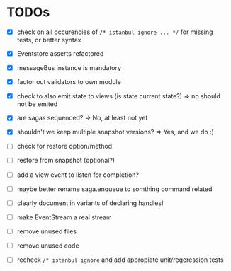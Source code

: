 # TODOs

- [x] check on all occurencies of `/* istanbul ignore ... */` for missing tests, or better syntax
- [x] Eventstore asserts refactored
- [x] messageBus instance is mandatory
- [x] factor out validators to own module
- [x] check to also emit state to views (is state current state?) => no should not be emited
- [x] are sagas sequenced? => No, at least not yet
- [x] shouldn't we keep multiple snapshot versions? => Yes, and we do :)
- [ ] check for restore option/method
- [ ] restore from snapshot (optional?)
- [ ] add a view event to listen for completion?
- [ ] maybe better rename saga.enqueue to somthing command related
- [ ] clearly document in variants of declaring handles!
- [ ] make EventStream a real stream

- [ ] remove unused files
- [ ] remove unused code
- [ ] recheck `/* istanbul ignore` and add appropiate unit/regeression tests
